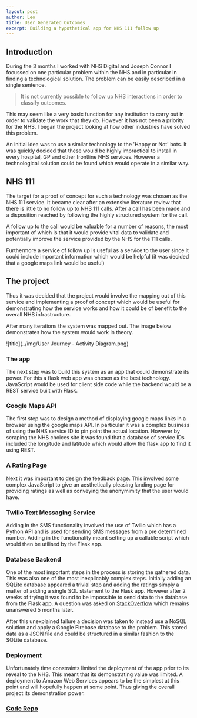 ```yaml
---
layout: post
author: Leo
title: User Generated Outcomes
excerpt: Building a hypothetical app for NHS 111 follow up
---
```

## Introduction

During the 3 months I worked with NHS Digital and Joseph Connor I focussed on one particular problem within the NHS and in particular in finding a technological solution. The problem can be easily described in a single sentence.

> It is not currently possible to follow up NHS interactions in order to classify outcomes.

This may seem like a very basic function for any institution to carry out in order to validate the work that they do. However it has not been a priority for the NHS. I began the project looking at how other industries have solved this problem. 

An initial idea was to use a similar technology to the 'Happy or Not' bots. It was quickly decided that these would be highly impractical to install in every hospital, GP and other frontline NHS services. However a technological solution could be found which would operate in a similar way. 


## NHS 111

The target for a proof of concept for such a technology was chosen as the NHS 111 service. It became clear after an extensive literature review that there is little to no follow up to NHS 111 calls. After a call has been made and a disposition reached by following the highly structured system for the call. 

A follow up to the call would be valuable for a number of reasons, the most important of which is that it would provide vital data to validate and potentially improve the service provided by the NHS for the 111 calls.

Furthermore a service of follow up is useful as a service to the user since it could include important information which would be helpful (it was decided that a google maps link would be useful)

## The project

Thus it was decided that the project would involve the mapping out of this service and implementing a proof of concept which would be useful for demonstrating how the service works and how it could be of benefit to the overall NHS infrastructure.

After many iterations the system was mapped out. The image below demonstrates how the system would work in theory. 

![title](../img/User Journey - Activity Diagram.png)

### The app

The next step was to build this system as an app that could demonstrate its power. For this a flask web app was chosen as the best technology. JavaScript would be used for client side code while the backend would be a REST service built with Flask. 

### Google Maps API

The first step was to design a method of displaying google maps links in a browser using the google maps API. In particular it was a complex business of using the NHS service ID to pin point the actual location. However by scraping the NHS choices site it was found that a database of service IDs included the longitude and latitude which would allow the flask app to find it using REST.

### A Rating Page

Next it was important to design the feedback page. This involved some complex JavaScript to give an aesthetically pleasing landing page for providing ratings as well as conveying the anonymimity that the user would have. 

### Twilio Text Messaging Service

Adding in the SMS functionality involved the use of Twilio which has a Python API and is used for sending SMS messages from a pre determined number. Adding in the functionality meant setting up a callable script which would then be utilised by the Flask app. 


### Database Backend

One of the most important steps in the process is storing the gathered data. This was also one of the most inexplicably complex steps. Initially adding an SQLite database appeared a trivial step and adding the ratings simply a matter of adding a single SQL statement to the Flask app. However after 2 weeks of trying it was found to be impossible to send data to the database from the Flask app. A question was asked on [StackOverflow](https://stackoverflow.com/questions/45567007/sqlite-and-flask-insert-statement-error) which remains unanswered 5 months later. 

After this unexplained failure a decision was taken to instead use a NoSQL solution and apply a Google Firebase database to the problem. This stored data as a JSON file and could be structured in a similar fashion to the SQLite database. 

### Deployment

Unfortunately time constraints limited the deployment of the app prior to its reveal to the NHS. This meant that its demonstrating value was limited. A deployment to Amazon Web Services appears to be the simplest at this point and will hopefully happen at some point. Thus giving the overall project its demonstration power.


### [Code Repo](https://github.com/mattstibbs/nhshd-service-api/tree/Firebase)
